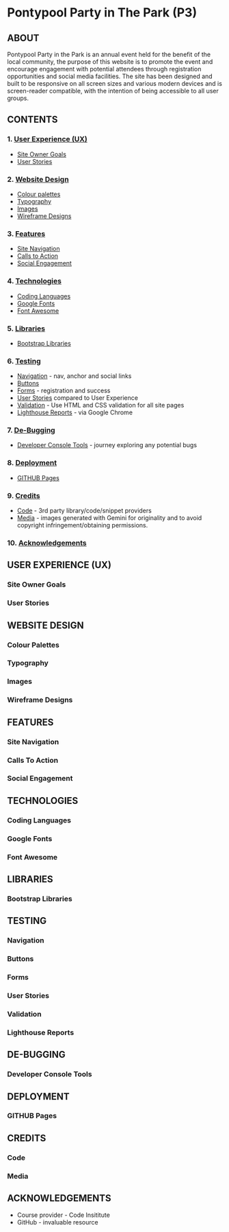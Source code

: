 # Pontypool Party in The Park (P3)

<!-- Header image for mockups/landing page display -->

## ABOUT

Pontypool Party in the Park is an annual event held for the benefit of the local community, the purpose of this website is to promote the event and encourage engagement with potential attendees through registration opportunities and social media facilities. The site has been designed and built to be responsive on all screen sizes and various modern devices and is screen-reader compatible, with the intention of being accessible to all user groups.

## CONTENTS

###  1. [User Experience (UX)](#user-experience-ux)
  * [Site Owner Goals](#site-owner-goals)
  * [User Stories](#user-stories)

### 2. [Website Design](#website-design)
  * [Colour palettes](#colour-palettes)
  * [Typography](#typography)
  * [Images](#images)
  * [Wireframe Designs](#wireframe-designs)

### 3. [Features](#features)
  * [Site Navigation](#site-navigation)
  * [Calls to Action](#calls-to-action)
  * [Social Engagement](#social-engagement)

### 4. [Technologies](#technologies)
  * [Coding Languages](#coding-languages)
  * [Google Fonts](#google-fonts)
  * [Font Awesome](#font-awesome)
  
### 5. [Libraries](#libraries)
  * [Bootstrap Libraries](#bootstrap-libraries)

### 6. [Testing](#testing)
  * [Navigation](#navigation) - nav, anchor and social links
  * [Buttons](#buttons)
  * [Forms](#forms) - registration and success
  * [User Stories](#user-stories-1) compared to User Experience
  * [Validation](#validation) - Use HTML and CSS validation for all site pages
  * [Lighthouse Reports](#lighthouse-reports) - via Google Chrome

### 7. [De-Bugging](#de-bugging)
  * [Developer Console Tools](#developer-console-tools) - journey exploring any potential bugs

### 8. [Deployment](#deployment)
  * [GITHUB Pages](#github-pages)

### 9. [Credits](#credits)
  * [Code](#code) - 3rd party library/code/snippet providers
  * [Media](#media) - images generated with Gemini for originality and to avoid copyright infringement/obtaining permissions.

### 10. [Acknowledgements](#acknowledgements)


## USER EXPERIENCE (UX)

### Site Owner Goals

### User Stories


## WEBSITE DESIGN

### Colour Palettes

### Typography

### Images

### Wireframe Designs


## FEATURES

### Site Navigation

### Calls To Action

### Social Engagement


## TECHNOLOGIES

### Coding Languages

### Google Fonts

### Font Awesome


## LIBRARIES

### Bootstrap Libraries


## TESTING

### Navigation

### Buttons

### Forms

### User Stories

### Validation

### Lighthouse Reports


## DE-BUGGING

### Developer Console Tools


## DEPLOYMENT

### GITHUB Pages


## CREDITS

### Code

### Media


## ACKNOWLEDGEMENTS

  * Course provider - Code Insititute
  * GitHub - invaluable resource